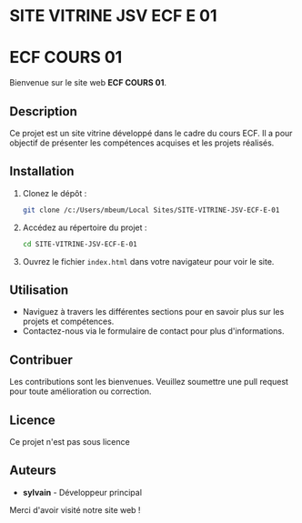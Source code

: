 # SITE VITRINE JSV ECF E 01
# ECF COURS 01

Bienvenue sur le site web **ECF COURS 01**.

## Description

Ce projet est un site vitrine développé dans le cadre du cours ECF. Il a pour objectif de présenter les compétences acquises et les projets réalisés.

## Installation

1. Clonez le dépôt :
    ```bash
    git clone /c:/Users/mbeum/Local Sites/SITE-VITRINE-JSV-ECF-E-01
    ```
2. Accédez au répertoire du projet :
    ```bash
    cd SITE-VITRINE-JSV-ECF-E-01
    ```
3. Ouvrez le fichier `index.html` dans votre navigateur pour voir le site.

## Utilisation

- Naviguez à travers les différentes sections pour en savoir plus sur les projets et compétences.
- Contactez-nous via le formulaire de contact pour plus d'informations.

## Contribuer

Les contributions sont les bienvenues. Veuillez soumettre une pull request pour toute amélioration ou correction.

## Licence

Ce projet n'est pas  sous licence 

## Auteurs

- **sylvain** - Développeur principal

Merci d'avoir visité notre site web !

